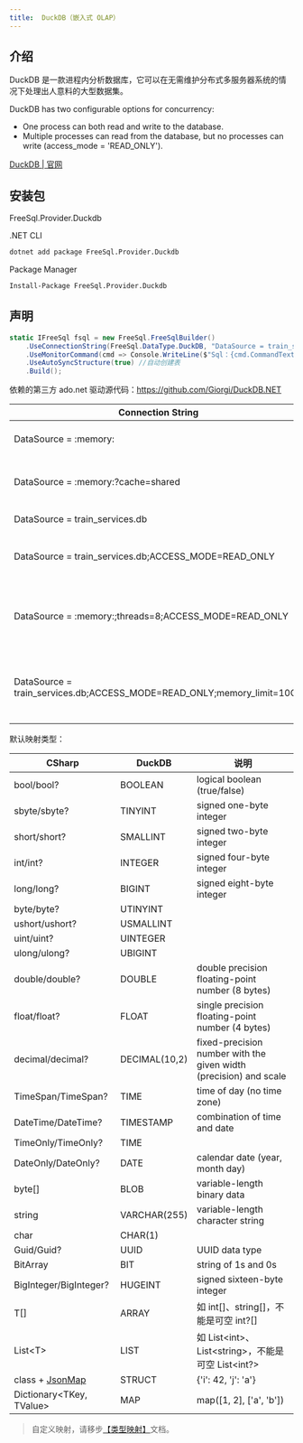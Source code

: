 ```yaml
---
title:  DuckDB（嵌入式 OLAP）
---
```


## 介绍

DuckDB 是一款进程内分析数据库，它可以在无需维护分布式多服务器系统的情况下处理出人意料的大型数据集。

DuckDB has two configurable options for concurrency:

- One process can both read and write to the database.
- Multiple processes can read from the database, but no processes can write (access_mode = 'READ_ONLY').

[DuckDB | 官网 ](https://duckdb.org/docs/)

## 安装包

FreeSql.Provider.Duckdb

.NET CLI

```bash
dotnet add package FreeSql.Provider.Duckdb
```

Package Manager

```bash
Install-Package FreeSql.Provider.Duckdb
```

## 声明

```csharp
static IFreeSql fsql = new FreeSql.FreeSqlBuilder()
    .UseConnectionString(FreeSql.DataType.DuckDB, "DataSource = train_services.db")
    .UseMonitorCommand(cmd => Console.WriteLine($"Sql：{cmd.CommandText}"))
    .UseAutoSyncStructure(true) //自动创建表
    .Build();
```

依赖的第三方 ado.net 驱动源代码：https://github.com/Giorgi/DuckDB.NET

| Connection String	| Description| 
| - | - |
| DataSource = :memory:	| Connect to a new in-memory database| 
| DataSource = :memory:?cache=shared | Connect to a shared, in-memory database| 
| DataSource = train_services.db	| Connect to train_services.db| 
| DataSource = train_services.db;ACCESS_MODE=READ_ONLY	| Connect to train_services.db, make connection read-only| 
| DataSource = :memory:;threads=8;ACCESS_MODE=READ_ONLY	| Connect to a new in-memory database, limit threads to 8, make connection read-only| 
| DataSource = train_services.db;ACCESS_MODE=READ_ONLY;memory_limit=10GB	| Connect to train_services.db, make connection read-only, limit RAM usage to 10GB| 

默认映射类型：

| CSharp	| DuckDB | 说明 |
| - | - | - |
| bool/bool?  | BOOLEAN | logical boolean (true/false) |
| sbyte/sbyte?   | TINYINT | signed one-byte integer |
| short/short?  | SMALLINT | signed two-byte integer |
| int/int?  | INTEGER | signed four-byte integer |
| long/long?  | BIGINT | signed eight-byte integer |
| byte/byte?  | UTINYINT | |
| ushort/ushort?  | USMALLINT | |
| uint/uint?  | UINTEGER | |
| ulong/ulong?  | UBIGINT | |
| double/double?  | DOUBLE | double precision floating-point number (8 bytes) |
| float/float?  | FLOAT | single precision floating-point number (4 bytes) |
| decimal/decimal?  | DECIMAL(10,2) | fixed-precision number with the given width (precision) and scale |
| TimeSpan/TimeSpan?  | TIME | time of day (no time zone) |
| DateTime/DateTime?  | TIMESTAMP | combination of time and date |
| TimeOnly/TimeOnly?  | TIME |  |
| DateOnly/DateOnly?  | DATE |	calendar date (year, month day) |
| byte[]  | BLOB | variable-length binary data |
| string  | VARCHAR(255) | variable-length character string |
| char  | CHAR(1) | |
| Guid/Guid?  | UUID | UUID data type |
| BitArray  | BIT | string of 1s and 0s |
| BigInteger/BigInteger?  | HUGEINT | signed sixteen-byte integer |
| T[] | ARRAY | 如 int[]、string[]，不能是可空 int?[] |
| List\<T\> | LIST | 如 List\<int\>、List\<string\>，不能是可空 List\<int?\> |
| class + [JsonMap](type-mapping.md#json) | STRUCT | {'i': 42, 'j': 'a'} |
| Dictionary\<TKey, TValue\> | MAP | map([1, 2], ['a', 'b']) |

> 自定义映射，请移步[【类型映射】](type-mapping.md)文档。
